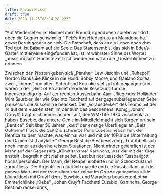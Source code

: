 ```yaml
---
title: Paradiesisch
draft: true
date: 2020-11-25T08:14:28.223Z
---
```

“Auf Wiedersehen im Himmel mein Freund, irgendwann spielen wir dort oben die Gegner schwindlig.“ Pélé‘s Abschiedsgruss an Maradona hat etwas Beruhigendes an sich. Die Botschaft, dass es ein Leben nach dem Tod gibt, ist Balsam auf die Seele. Das Starensemble, das sich in Eden’s Garten mittlerweile eingefunden hat, ist im wahrsten Sinne des Wortes „ausserirdisch“. Höchste Zeit sich wieder einmal an die „Unsterblichen“ zu erinnern. 

Zwischen den Pfosten geben sich „Panther“ Lew Jaschin und „Ruhepol“ Gordon Banks die Klinke in die Hand. Bobby Moore, und Gaetano Scirea, zwei „Liberos“ von altem Schrot und Korn die viel zu früh gegangen sind, wären in der „Best of Paradise“ die ideale Besetzung für die Innenverteidigung. Auf der rechten Aussenbahn Ajax‘ „fliegender Holländer“ Wim Suurbier, der wie Giacinto Facchetti auf der gegenüberliegenden Seite pausenlos die Aussenlinie beackert. Der „Vorausdenker“ des Teams mit der 14 auf dem Rücken steht im Zentrum des Geschehens. König „Johan“ (Cruyff) trägt noch immer an der Last, den WM-Titel 1974 verschenkt zu haben. Eusebio, das andere Genie im Mittelfeld macht sich Sorgen um sein „Benfica“. Seit über 50 Jahren „kaut“ der einstige Überflieger an „Bela Gutmans“ Fluch. die Seit Die schwarze Perle Eusebio neben ihm, der Benfica zu dem machte, was einmal war und mit der 10Für die Unterhaltung der Damen ist „Ladykiller“ George Best die Bestbesetzung., Er dribbelt sich noch immer aus den heikelsten Situationen. Nicht minder gefährlich ist der Mann auf der Gegenseite „Künstlername“ Garrincha, was der mit der Kugel anstellt , begreift nicht mal er selbst. Last but not Least der Fussballgott höchstpersönlich. Der Mann, der Neapel eroberte und im Schockzustand zurückliess. Der Argentinien glücklich machte und die Fussballfans auf der ganzen Welt und der trotz allem aber selber im Grunde genommen allein bliund doch mit Cruyff dem , Eusebio, und Maradona beackertenLothar Emmerichlinke „Klebe“ , Johan Cruyff Facchetti Eusebio, Garrincha, George Best rob rensenbrink,